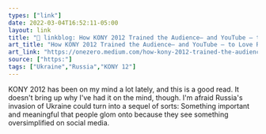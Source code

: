 ```yaml
---
types: ["link"]
date: 2022-03-04T16:52:11-05:00
layout: link
title: "🔗 linkblog: How KONY 2012 Trained the Audience— and YouTube — to Love Reactionary Media | by Jamie Cohen | Mar, 2022 | OneZero'"
art_title: "How KONY 2012 Trained the Audience— and YouTube — to Love Reactionary Media | by Jamie Cohen | Mar, 2022 | OneZero"
art_link: "https://onezero.medium.com/how-kony-2012-trained-the-audience-and-youtube-to-love-reactionary-media-f3c38435ba58"
source: ["https:"]
tags: ["Ukraine","Russia","KONY 12"]
---
```

KONY 2012 has been on my mind a lot lately, and this is a good read. It doesn't bring up why I've had it on the mind, though. I'm afraid Russia's invasion of Ukraine could turn into a sequel of sorts: Something important and meaningful that people glom onto because they see something oversimplified on social media.
